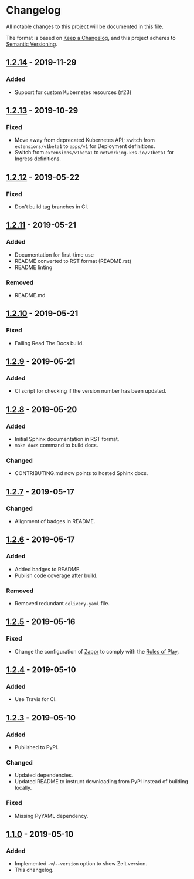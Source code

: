 # Changelog

All notable changes to this project will be documented in this file.

The format is based on [Keep a Changelog](https://keepachangelog.com/en/1.0.0/),
and this project adheres to [Semantic Versioning](https://semver.org/spec/v2.0.0.html).

## [1.2.14][] - 2019-11-29

### Added

  - Support for custom Kubernetes resources (#23)

## [1.2.13][] - 2019-10-29

### Fixed

  - Move away from deprecated Kubernetes API; switch from `extensions/v1beta1` to `apps/v1` 
  for Deployment definitions.
  - Switch from `extensions/v1beta1` to `networking.k8s.io/v1beta1` for Ingress definitions.

## [1.2.12][] - 2019-05-22

### Fixed

  - Don't build tag branches in CI.

## [1.2.11][] - 2019-05-21

### Added

  - Documentation for first-time use
  - README converted to RST format (README.rst)
  - README linting

### Removed

  - README.md

## [1.2.10][] - 2019-05-21

### Fixed

  - Failing Read The Docs build.

## [1.2.9][] - 2019-05-21

### Added

  - CI script for checking if the version number has been updated.

## [1.2.8][] - 2019-05-20

### Added

  - Initial Sphinx documentation in RST format.
  - `make docs` command to build docs.

### Changed

  - CONTRIBUTING.md now points to hosted Sphinx docs.

## [1.2.7][] - 2019-05-17

### Changed

  - Alignment of badges in README.

## [1.2.6][] - 2019-05-17

### Added

  - Added badges to README.
  - Publish code coverage after build.

### Removed

  - Removed redundant `delivery.yaml` file.

## [1.2.5][] - 2019-05-16

### Fixed

 - Change the configuration of [Zappr](.zappr.yaml) to comply with the [Rules of Play].

[Rules of Play]: https://opensource.zalando.com/docs/releasing/index/#be-compliant

## [1.2.4][] - 2019-05-10

### Added

  - Use Travis for CI.

## [1.2.3][] - 2019-05-10

### Added

  - Published to PyPI.

### Changed

  - Updated dependencies.
  - Updated README to instruct downloading from PyPI instead of building locally.

### Fixed

  - Missing PyYAML dependency.

## [1.1.0][] - 2019-05-10

### Added

  - Implemented `-v`/`--version` option to show Zelt version.
  - This changelog.

[1.2.14]: https://github.com/zalando-incubator/zelt/compare/v1.2.13...v1.2.14
[1.2.13]: https://github.com/zalando-incubator/zelt/compare/v1.2.12...v1.2.13
[1.2.12]: https://github.com/zalando-incubator/zelt/compare/v1.2.11...v1.2.12
[1.2.11]: https://github.com/zalando-incubator/zelt/compare/v1.2.10...v1.2.11
[1.2.10]: https://github.com/zalando-incubator/zelt/compare/v1.2.9...v1.2.10
[1.2.9]: https://github.com/zalando-incubator/zelt/compare/v1.2.8...v1.2.9
[1.2.8]: https://github.com/zalando-incubator/zelt/compare/v1.2.7...v1.2.8
[1.2.7]: https://github.com/zalando-incubator/zelt/compare/v1.2.6...v1.2.7
[1.2.6]: https://github.com/zalando-incubator/zelt/compare/v1.2.5...v1.2.6
[1.2.5]: https://github.com/zalando-incubator/zelt/compare/v1.2.4...v1.2.5
[1.2.4]: https://github.com/zalando-incubator/zelt/compare/9513e05cb6f20ddb3459095ff771e1e8ad1ae299...3b5cc6bb09c923fa713d5f1348b39c7def97afeb
[1.2.3]: https://github.com/zalando-incubator/zelt/compare/022588a3c51b3b313bf1a9df03db96a5a7a3e9bb...9513e05cb6f20ddb3459095ff771e1e8ad1ae299
[1.1.0]: https://github.com/zalando-incubator/zelt/compare/aca82a82608a931fe9d34b0271102feac0ee7e28...022588a3c51b3b313bf1a9df03db96a5a7a3e9bb
